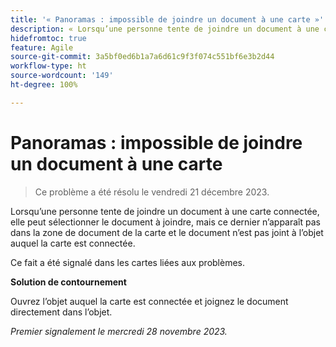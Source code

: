 ```yaml
---
title: '« Panoramas : impossible de joindre un document à une carte »'
description: « Lorsqu’une personne tente de joindre un document à une carte connectée, elle peut sélectionner le document à joindre, mais ce dernier n’apparaît pas dans la zone de document de la carte et le document n’est pas joint à l’objet auquel la carte est connectée. »
hidefromtoc: true
feature: Agile
source-git-commit: 3a5bf0ed6b1a7a6d61c9f3f074c551bf6e3b2d44
workflow-type: ht
source-wordcount: '149'
ht-degree: 100%

---
```



# Panoramas : impossible de joindre un document à une carte

<!--
>[!NOTE]
>
>This issue was fixed on January 12, 2024.-->

<!--WF and WFP TOCs-->

>Ce problème a été résolu le vendredi 21 décembre 2023.

Lorsqu’une personne tente de joindre un document à une carte connectée, elle peut sélectionner le document à joindre, mais ce dernier n’apparaît pas dans la zone de document de la carte et le document n’est pas joint à l’objet auquel la carte est connectée.

Ce fait a été signalé dans les cartes liées aux problèmes.

**Solution de contournement**

Ouvrez l’objet auquel la carte est connectée et joignez le document directement dans l’objet.

_Premier signalement le mercredi 28 novembre 2023._
